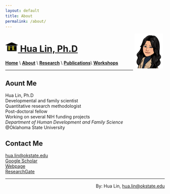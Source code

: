 ```yaml
---
layout: default
title: About
permalink: /about/
---
```

<head> 
  <link rel="icon" href="/images/logo-goldB.jpg" type="image/jpg" sizes="16x16"/>
</head>

<a href="http://drhualin.github.io"><img style="float: right; width: 90px; margin: 0px 5px 20px" src="/images/Me_regards1.png">
<h1> <img style="float: center; width: 40px; margin: 0px 0px 0px" src="/images/logo-goldB.jpg">  Hua Lin, Ph.D </h1>

  
[**Home**](/)  \ [**About**](/about) \ [**Research**](/research) \ [**Publications**](/publications.md)\ [**Workshops**](/workshops) 

***********

## Aount Me
Hua Lin, Ph.D <br />
Developmental and family scientist <br />
Quantitative research methodologist  <br />
Post-doctoral fellow  <br />
Working on several NIH funding projects  <br />
*Department of Human Development and Family Science* <br />
@Oklahoma State University <br />

## Contact Me
[hua.lin@okstate.edu](mailto:hua.lin@dokstate.edu)  <br />
[Google Scholar](https://scholar.google.com/citations?user=tS3Zw8cAAAAJ&hl=en)  <br />
[Webpage](https://drhualin.github.io/)  <br />
[ResearchGate](https://www.researchgate.net/profile/Hua_Lin30)  <br />

***********************
<h8><div style="text-align: right">By: Hua Lin, hua.lin@okstate.edu</div></h8>
